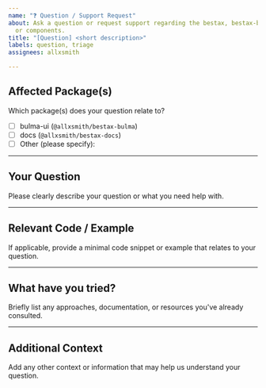 ```yaml
---
name: "❓ Question / Support Request"
about: Ask a question or request support regarding the bestax, bestax-bulma, its usage,
  or components.
title: "[Question] <short description>"
labels: question, triage
assignees: allxsmith

---
```


## Affected Package(s)

Which package(s) does your question relate to?

- [ ] bulma-ui (`@allxsmith/bestax-bulma`)
- [ ] docs (`@allxsmith/bestax-docs`)
- [ ] Other (please specify):

---

## Your Question

Please clearly describe your question or what you need help with.

---

## Relevant Code / Example

If applicable, provide a minimal code snippet or example that relates to your question.

---

## What have you tried?

Briefly list any approaches, documentation, or resources you've already consulted.

---

## Additional Context

Add any other context or information that may help us understand your question.
